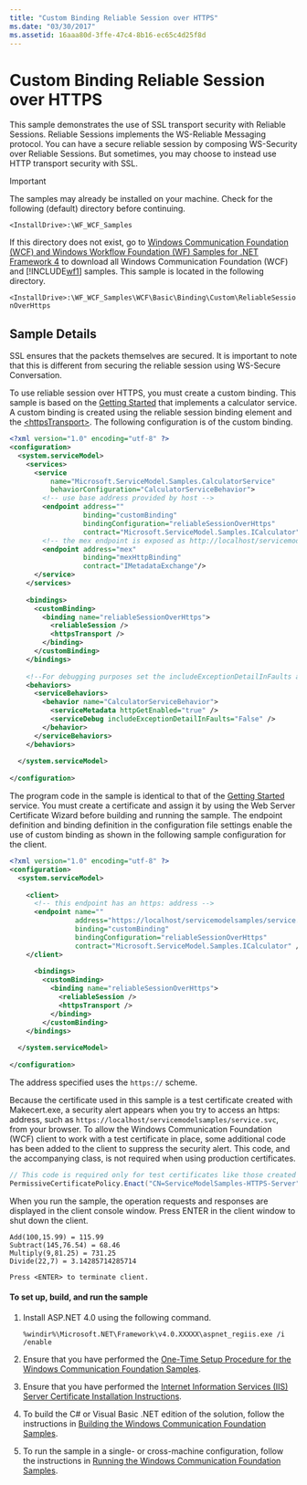 ```yaml
---
title: "Custom Binding Reliable Session over HTTPS"
ms.date: "03/30/2017"
ms.assetid: 16aaa80d-3ffe-47c4-8b16-ec65c4d25f8d
---
```

# Custom Binding Reliable Session over HTTPS
This sample demonstrates the use of SSL transport security with Reliable Sessions. Reliable Sessions implements the WS-Reliable Messaging protocol. You can have a secure reliable session by composing WS-Security over Reliable Sessions. But sometimes, you may choose to instead use HTTP transport security with SSL.  
  
> [!IMPORTANT]
> The samples may already be installed on your machine. Check for the following (default) directory before continuing.  
>
> `<InstallDrive>:\WF_WCF_Samples`  
>
> If this directory does not exist, go to [Windows Communication Foundation (WCF) and Windows Workflow Foundation (WF) Samples for .NET Framework 4](https://www.microsoft.com/download/details.aspx?id=21459) to download all Windows Communication Foundation (WCF) and [!INCLUDE[wf1](../../../../includes/wf1-md.md)] samples. This sample is located in the following directory.  
>
> `<InstallDrive>:\WF_WCF_Samples\WCF\Basic\Binding\Custom\ReliableSessionOverHttps`  
  
## Sample Details  
 SSL ensures that the packets themselves are secured. It is important to note that this is different from securing the reliable session using WS-Secure Conversation.  
  
 To use reliable session over HTTPS, you must create a custom binding. This sample is based on the [Getting Started](getting-started-sample.md) that implements a calculator service. A custom binding is created using the reliable session binding element and the [\<httpsTransport>](../../configure-apps/file-schema/wcf/httpstransport.md). The following configuration is of the custom binding.  
  
```xml  
<?xml version="1.0" encoding="utf-8" ?>  
<configuration>  
  <system.serviceModel>  
    <services>  
      <service
          name="Microsoft.ServiceModel.Samples.CalculatorService"  
          behaviorConfiguration="CalculatorServiceBehavior">  
        <!-- use base address provided by host -->  
        <endpoint address=""  
                  binding="customBinding"  
                  bindingConfiguration="reliableSessionOverHttps"
                  contract="Microsoft.ServiceModel.Samples.ICalculator" />  
        <!-- the mex endpoint is exposed as http://localhost/servicemodelsamples/service.svc/mex-->  
        <endpoint address="mex"  
                  binding="mexHttpBinding"  
                  contract="IMetadataExchange"/>  
      </service>  
    </services>  
  
    <bindings>  
      <customBinding>  
        <binding name="reliableSessionOverHttps">  
          <reliableSession />  
          <httpsTransport />  
        </binding>  
      </customBinding>  
    </bindings>  
  
    <!--For debugging purposes set the includeExceptionDetailInFaults attribute to true-->  
    <behaviors>  
      <serviceBehaviors>  
        <behavior name="CalculatorServiceBehavior">  
          <serviceMetadata httpGetEnabled="true" />  
          <serviceDebug includeExceptionDetailInFaults="False" />  
        </behavior>  
      </serviceBehaviors>  
    </behaviors>  
  
  </system.serviceModel>  
  
</configuration>  
```  
  
 The program code in the sample is identical to that of the [Getting Started](getting-started-sample.md) service. You must create a certificate and assign it by using the Web Server Certificate Wizard before building and running the sample. The endpoint definition and binding definition in the configuration file settings enable the use of custom binding as shown in the following sample configuration for the client.  
  
```xml  
<?xml version="1.0" encoding="utf-8" ?>  
<configuration>  
  <system.serviceModel>  
  
    <client>  
      <!-- this endpoint has an https: address -->  
      <endpoint name=""  
                address="https://localhost/servicemodelsamples/service.svc"
                binding="customBinding"
                bindingConfiguration="reliableSessionOverHttps"
                contract="Microsoft.ServiceModel.Samples.ICalculator" />  
    </client>  
  
      <bindings>  
        <customBinding>  
          <binding name="reliableSessionOverHttps">  
            <reliableSession />  
            <httpsTransport />  
          </binding>  
        </customBinding>
    </bindings>  
  
  </system.serviceModel>  
  
</configuration>  
```  
  
 The address specified uses the `https://` scheme.  
  
 Because the certificate used in this sample is a test certificate created with Makecert.exe, a security alert appears when you try to access an https: address, such as `https://localhost/servicemodelsamples/service.svc`, from your browser. To allow the Windows Communication Foundation (WCF) client to work with a test certificate in place, some additional code has been added to the client to suppress the security alert. This code, and the accompanying class, is not required when using production certificates.  

```csharp
// This code is required only for test certificates like those created by Makecert.exe.  
PermissiveCertificatePolicy.Enact("CN=ServiceModelSamples-HTTPS-Server");  
```

 When you run the sample, the operation requests and responses are displayed in the client console window. Press ENTER in the client window to shut down the client.  
  
```output  
Add(100,15.99) = 115.99  
Subtract(145,76.54) = 68.46  
Multiply(9,81.25) = 731.25  
Divide(22,7) = 3.14285714285714  
  
Press <ENTER> to terminate client.  
```  
  
#### To set up, build, and run the sample  
  
1. Install  ASP.NET 4.0 using the following command.  
  
    ```console  
    %windir%\Microsoft.NET\Framework\v4.0.XXXXX\aspnet_regiis.exe /i /enable  
    ```  
  
2. Ensure that you have performed the [One-Time Setup Procedure for the Windows Communication Foundation Samples](one-time-setup-procedure-for-the-wcf-samples.md).  
  
3. Ensure that you have performed the [Internet Information Services (IIS) Server Certificate Installation Instructions](iis-server-certificate-installation-instructions.md).  
  
4. To build the C# or Visual Basic .NET edition of the solution, follow the instructions in [Building the Windows Communication Foundation Samples](building-the-samples.md).  
  
5. To run the sample in a single- or cross-machine configuration, follow the instructions in [Running the Windows Communication Foundation Samples](running-the-samples.md).  
